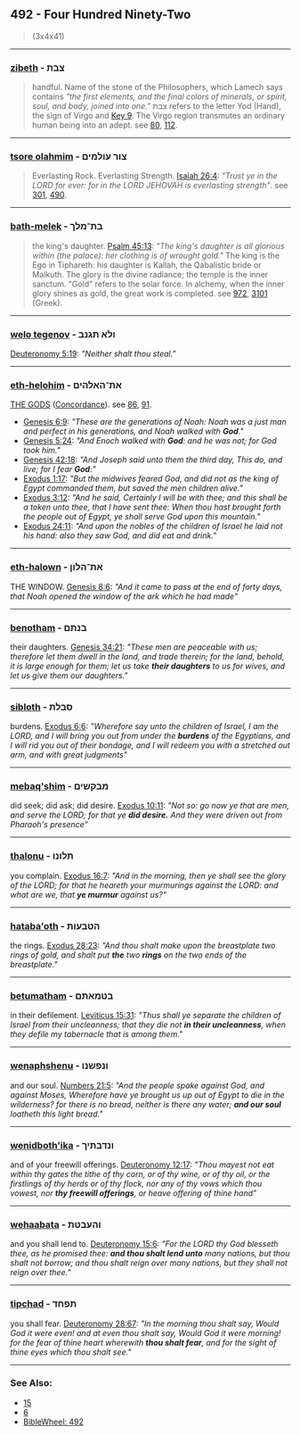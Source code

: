 ## 492 - Four Hundred Ninety-Two
> (3x4x41)

---

### [zibeth](/keys/TzBTh) - צבת
> handful. Name of the stone of the Philosophers, which Lamech says contains *"the first elements, and the final colors of minerals, or spirit, soul, and body, joined into one."* צבת refers to the letter Yod (Hand), the sign of Virgo and [Key 9](9). The Virgo region transmutes an ordinary human being into an adept. see [80](80), [112](112).

---

### [tsore olahmim](/keys/TzVR.OVLMIM) - צור עולמים
> Everlasting Rock. Everlasting Strength. [Isaiah 26:4](http://biblehub.com/isaiah/26-4.htm): *"Trust ye in the LORD for ever: for in the LORD JEHOVAH is everlasting strength"*. see [301](301), [490](490).

---

### [bath-melek](/keys/BTh-MLK) - בת־מלך
> the king's daughter. [Psalm 45:13](http://biblehub.com//.htm): *"The king's daughter is all glorious within (the palace): her clothing is of wrought gold."* The king is the Ego in Tiphareth: his daughter is Kallah, the Qabalistic bride or Malkuth. The glory is the divine radiance; the temple is the inner sanctum. "Gold" refers to the solar force. In alchemy, when the inner glory shines as gold, the great work is completed. see [972](972), [3101](3101) (Greek).

---

### [welo tegenov](/keys/VLA.ThGNB) - ולא תגנב
[Deuteronomy 5:19](http://biblehub.com/deuteronomy/5-19.htm): *"Neither shalt thou steal."*

---

### [eth-helohim](/keys/ATh-HALHIM) - את־האלהים
[THE GODS](/keys/HALHIM) ([Concordance](https://biblehub.com/hebrew/haelohim_430.htm)). see [86](86), [91](91).

- [Genesis 6:9](https://biblehub.com/genesis/6-9.htm): *"These are the generations of Noah: Noah was a just man and perfect in his generations, and Noah walked with **God**."*
- [Genesis 5:24](https://biblehub.com/genesis/5-24.htm): *"And Enoch walked with **God**: and he was not; for God took him."*
- [Genesis 42:18](https://biblehub.com/genesis/42-18.htm): *"And Joseph said unto them the third day, This do, and live; for I fear **God**:"*
- [Exodus 1:17](https://biblehub.com/exodus/1-17.htm): *"But the midwives feared God, and did not as the king of Egypt commanded them, but saved the men children alive."*
- [Exodus 3:12](https://biblehub.com/exodus/3-12.htm): *"And he said, Certainly I will be with thee; and this shall be a token unto thee, that I have sent thee: When thou hast brought forth the people out of Egypt, ye shall serve God upon this mountain."*
- [Exodus 24:11](https://biblehub.com/exodus/24-11.htm): *"And upon the nobles of the children of Israel he laid not his hand: also they saw God, and did eat and drink."*

---

### [eth-halown](/keys/ATh-HLVN) - את־הלון
THE WINDOW. [Genesis 8:6](https://biblehub.com/genesis/8-6.htm): *"And it came to pass at the end of forty days, that Noah opened the window of the ark which he had made"*

---

### [benotham](/keys/BNThM) - בנתם
their daughters. [Genesis 34:21](https://biblehub.com/genesis/34-21.htm): *"These men are peaceable with us; therefore let them dwell in the land, and trade therein; for the land, behold, it is large enough for them; let us take **their daughters** to us for wives, and let us give them our daughters."*

---

### [sibloth](/keys/SBLTh) - סבלת
burdens. [Exodus 6:6](https://biblehub.com/exodus/6-6.htm): *"Wherefore say unto the children of Israel, I am the LORD, and I will bring you out from under the **burdens** of the Egyptians, and I will rid you out of their bondage, and I will redeem you with a stretched out arm, and with great judgments"*

---

### [mebaq'shim](/keys/MBQShIM) - מבקשים
did seek; did ask; did desire. [Exodus 10:11](https://biblehub.com/exodus/10-11.htm): *"Not so: go now ye that are men, and serve the LORD; for that ye **did desire.** And they were driven out from Pharaoh's presence"*

---

### [thalonu](/keys/ThLVNV) - תלונו
you complain. [Exodus 16:7](https://biblehub.com/exodus/16-7.htm): *"And in the morning, then ye shall see the glory of the LORD; for that he heareth your murmurings against the LORD: and what are we, that **ye murmur** against us?"*

---

### [hataba'oth](/keys/HTBOVTh) - הטבעות
the rings. [Exodus 28:23](https://biblehub.com/exodus/28-23.htm): *"And thou shalt make upon the breastplate two rings of gold, and shalt put **the** two **rings** on the two ends of the breastplate."*

---

### [betumatham](/keys/BTMAThM) - בטמאתם
in their defilement. [Leviticus 15:31](https://biblehub.com/leviticus/15-31.htm): *"Thus shall ye separate the children of Israel from their uncleanness; that they die not **in their uncleanness**, when they defile my tabernacle that is among them."*

---

### [wenaphshenu](/keys/VNPShNV) - ונפשנו
and our soul. [Numbers 21:5](https://biblehub.com/numbers/21-5.htm): *"And the people spake against God, and against Moses, Wherefore have ye brought us up out of Egypt to die in the wilderness? for there is no bread, neither is there any water; **and our soul** loatheth this light bread."*

---

### [wenidboth'ika](/keys/NVDBThIK) - ונדבתיך
and of your freewill offerings. [Deuteronomy 12:17](https://biblehub.com/deuteronomy/12-17.htm): *"Thou mayest not eat within thy gates the tithe of thy corn, or of thy wine, or of thy oil, or the firstlings of thy herds or of thy flock, nor any of thy vows which thou vowest, nor **thy freewill offerings**, or heave offering of thine hand"*

---

### [wehaabata](/keys/VHOBTTh) - והעבטת
and you shall lend to. [Deuteronomy 15:6](https://biblehub.com/deuteronomy/15-6.htm): *"For the LORD thy God blesseth thee, as he promised thee: **and thou shalt lend unto** many nations, but thou shalt not borrow; and thou shalt reign over many nations, but they shall not reign over thee."*

---

### [tipchad](/keys/ThPChD) - תפחד
you shall fear. [Deuteronomy 28:67](https://biblehub.com/deuteronomy/28-67.htm): *"In the morning thou shalt say, Would God it were even! and at even thou shalt say, Would God it were morning! for the fear of thine heart wherewith **thou shalt fear**, and for the sight of thine eyes which thou shalt see."*

---

### See Also:

- [15](15)
- [6](6)
- [BibleWheel: 492](https://www.biblewheel.com//GR/GR_Database.php?Gem_Number=492&SearchByNum=Go)
